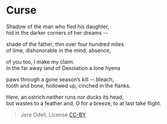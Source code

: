 # Curse

Shadow of the man who fled his daughter,  
hid in the darker corners of her dreams --

shade of the father, thin over four hundred miles  
of lime, dishonorable in the mind, absence,

of you too, I make my claim.  
In the far away land of Desolation a lone hyena

paws through a gone season’s kill -- bleach,  
tooth and bone, hollowed up, cinched in the flanks.

Here, an ostrich neither runs nor ducks its head,  
but wastes to a feather and, O for a breeze, to at last take flight.

>Jere Odell, License [CC-BY](https://creativecommons.org/licenses/by/4.0/).